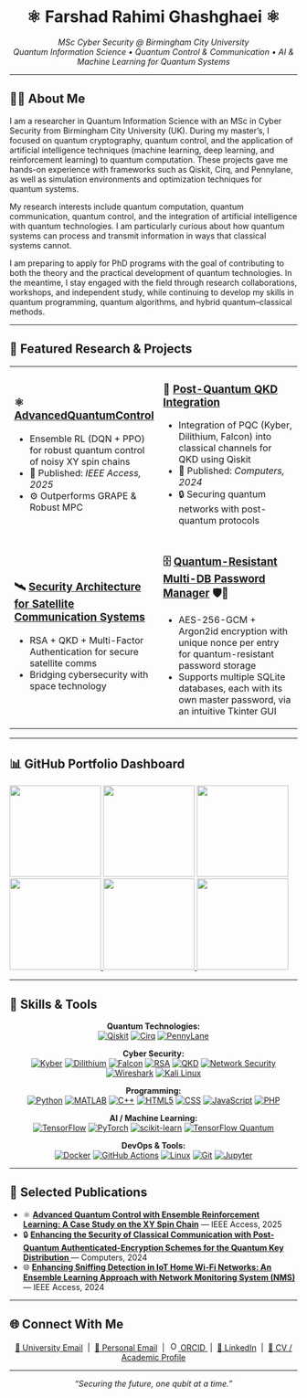 <!-- HEADER -->
<h1 align="center">⚛️ Farshad Rahimi Ghashghaei ⚛️</h1>
<p align="center">
<em>MSc Cyber Security @ Birmingham City University</em><br>
<em>Quantum Information Science • Quantum Control & Communication • AI & Machine Learning for Quantum Systems</em>
</p>

---

## 👨‍🔬 About Me

I am a researcher in Quantum Information Science with an MSc in Cyber Security from Birmingham City University (UK). During my master’s, I focused on quantum cryptography, quantum control, and the application of artificial intelligence techniques (machine learning, deep learning, and reinforcement learning) to quantum computation. These projects gave me hands-on experience with frameworks such as Qiskit, Cirq, and Pennylane, as well as simulation environments and optimization techniques for quantum systems.

My research interests include quantum computation, quantum communication, quantum control, and the integration of artificial intelligence with quantum technologies. I am particularly curious about how quantum systems can process and transmit information in ways that classical systems cannot.

I am preparing to apply for PhD programs with the goal of contributing to both the theory and the practical development of quantum technologies. In the meantime, I stay engaged with the field through research collaborations, workshops, and independent study, while continuing to develop my skills in quantum programming, quantum algorithms, and hybrid quantum–classical methods.

---

## 🎯 Featured Research & Projects
<table>
<tr>
<td width="50%">

### ⚛️ [AdvancedQuantumControl](https://github.com/FarshadRahimiGhashghaei/AdvancedQuantumControl)
- Ensemble RL (DQN + PPO) for robust quantum control of noisy XY spin chains  
- 📄 Published: *IEEE Access, 2025*  
- ⚙️ Outperforms GRAPE & Robust MPC

</td>
<td width="50%">

### 🔐 [Post-Quantum QKD Integration](https://github.com/FarshadRahimiGhashghaei/Research-Project)
- Integration of PQC (Kyber, Dilithium, Falcon) into classical channels for QKD using Qiskit  
- 📄 Published: *Computers, 2024*  
- 🔒 Securing quantum networks with post-quantum protocols

</td>
</tr>
<tr>
<td width="50%">

### 🛰️ [Security Architecture for Satellite Communication Systems](https://github.com/FarshadRahimiGhashghaei/Security-Architecture-for-Satellite-Communication-Systems)
- RSA + QKD + Multi-Factor Authentication for secure satellite comms  
- Bridging cybersecurity with space technology

</td>
<td width="50%">

### 🗄️ [Quantum-Resistant Multi-DB Password Manager](https://github.com/FarshadRahimiGhashghaei/QuantumPasswordManager) 🛡️🔑
- AES-256-GCM + Argon2id encryption with unique nonce per entry for quantum-resistant password storage  
- Supports multiple SQLite databases, each with its own master password, via an intuitive Tkinter GUI

</td>
</tr>
</table>

---

## 📊 GitHub Portfolio Dashboard

<p>
  <!-- General Stats -->
  <img src="https://github-readme-stats.vercel.app/api?username=FarshadRahimiGhashghaei&show_icons=true&hide_title=true&count_private=true&theme=tokyonight" height="160"/>
  <!-- Top Languages -->
  <img src="https://github-readme-stats.vercel.app/api/top-langs/?username=FarshadRahimiGhashghaei&layout=compact&langs_count=6&theme=tokyonight" height="160"/>
  <!-- Contribution Streak -->
  <img src="https://github-readme-streak-stats.herokuapp.com/?user=FarshadRahimiGhashghaei&theme=tokyonight" height="160"/>
  <!-- Pinned Repositories -->
  <a href="https://github.com/FarshadRahimiGhashghaei/AdvancedQuantumControl" target="_blank">
    <img src="https://github-readme-stats.vercel.app/api/pin/?username=FarshadRahimiGhashghaei&repo=AdvancedQuantumControl&theme=tokyonight" height="160"/>
  </a>
  <a href="https://github.com/FarshadRahimiGhashghaei/Research-Project" target="_blank">
    <img src="https://github-readme-stats.vercel.app/api/pin/?username=FarshadRahimiGhashghaei&repo=Research-Project&theme=tokyonight" height="160"/>
  </a>
  <a href="https://github.com/FarshadRahimiGhashghaei/Security-Architecture-for-Satellite-Communication-Systems" target="_blank">
    <img src="https://github-readme-stats.vercel.app/api/pin/?username=FarshadRahimiGhashghaei&repo=Security-Architecture-for-Satellite-Communication-Systems&theme=tokyonight" height="160"/>
  </a>
</p>

---

## 🧰 Skills & Tools

<p align="center">
  <!-- Quantum Technologies -->
  <strong>Quantum Technologies:</strong><br>
  <a href="https://qiskit.org/" target="_blank"><img src="https://img.shields.io/badge/Qiskit-5A25A0?style=for-the-badge&logo=qiskit&logoColor=white" alt="Qiskit"/></a>
  <a href="https://quantumai.google/cirq" target="_blank"><img src="https://img.shields.io/badge/Cirq-4285F4?style=for-the-badge&logo=google&logoColor=white" alt="Cirq"/></a>
  <a href="https://pennylane.ai/" target="_blank"><img src="https://img.shields.io/badge/PennyLane-FF007F?style=for-the-badge&logoColor=white" alt="PennyLane"/></a>
</p>

<p align="center">
  <!-- Cyber Security -->
  <strong>Cyber Security:</strong><br>
  <a href="https://pqcrypto.org/" target="_blank"><img src="https://img.shields.io/badge/Kyber-FF1493?style=for-the-badge&logoColor=white" alt="Kyber"/></a>
  <a href="#" target="_blank"><img src="https://img.shields.io/badge/Dilithium-8A2BE2?style=for-the-badge&logoColor=white" alt="Dilithium"/></a>
  <a href="#" target="_blank"><img src="https://img.shields.io/badge/Falcon-FF4500?style=for-the-badge&logoColor=white" alt="Falcon"/></a>
  <a href="#" target="_blank"><img src="https://img.shields.io/badge/RSA-Crimson?style=for-the-badge&logoColor=white" alt="RSA"/></a>
  <a href="#" target="_blank"><img src="https://img.shields.io/badge/QKD-32CD32?style=for-the-badge&logoColor=white" alt="QKD"/></a>
  <a href="#" target="_blank"><img src="https://img.shields.io/badge/Network%20Security-008080?style=for-the-badge&logoColor=white" alt="Network Security"/></a>
  <a href="https://www.wireshark.org/" target="_blank"><img src="https://img.shields.io/badge/Wireshark-1679A7?style=for-the-badge&logo=wireshark&logoColor=white" alt="Wireshark"/></a>
  <a href="https://www.kali.org/" target="_blank"><img src="https://img.shields.io/badge/Kali%20Linux-557C94?style=for-the-badge&logo=kalilinux&logoColor=white" alt="Kali Linux"/></a>
</p>

<p align="center">
  <!-- Programming -->
  <strong>Programming:</strong><br>
  <a href="https://www.python.org/" target="_blank"><img src="https://img.shields.io/badge/Python-3776AB?style=for-the-badge&logo=python&logoColor=white" alt="Python"/></a>
  <a href="https://www.mathworks.com/products/matlab.html" target="_blank"><img src="https://img.shields.io/badge/MATLAB-0076A8?style=for-the-badge&logo=matlab&logoColor=white" alt="MATLAB"/></a>
  <a href="https://www.cplusplus.com/" target="_blank"><img src="https://img.shields.io/badge/C++-00599C?style=for-the-badge&logo=c%2B%2B&logoColor=white" alt="C++"/></a>
  <a href="https://developer.mozilla.org/en-US/docs/Web/HTML" target="_blank"><img src="https://img.shields.io/badge/HTML5-E34F26?style=for-the-badge&logo=html5&logoColor=white" alt="HTML5"/></a>
  <a href="https://developer.mozilla.org/en-US/docs/Web/CSS" target="_blank"><img src="https://img.shields.io/badge/CSS-1572B6?style=for-the-badge&logo=css3&logoColor=white" alt="CSS"/></a>
  <a href="https://developer.mozilla.org/en-US/docs/Web/JavaScript" target="_blank"><img src="https://img.shields.io/badge/JavaScript-F7DF1E?style=for-the-badge&logo=javascript&logoColor=black" alt="JavaScript"/></a>
  <a href="https://www.php.net/" target="_blank"><img src="https://img.shields.io/badge/PHP-777BB4?style=for-the-badge&logo=php&logoColor=white" alt="PHP"/></a>
</p>


<p align="center">
  <!-- AI/ML Frameworks -->
  <strong>AI / Machine Learning:</strong><br>
  <a href="https://www.tensorflow.org/" target="_blank"><img src="https://img.shields.io/badge/TensorFlow-FF6F00?style=for-the-badge&logo=tensorflow&logoColor=white" alt="TensorFlow"/></a>
  <a href="https://pytorch.org/" target="_blank"><img src="https://img.shields.io/badge/PyTorch-EE4C2C?style=for-the-badge&logo=pytorch&logoColor=white" alt="PyTorch"/></a>
  <a href="https://scikit-learn.org/" target="_blank"><img src="https://img.shields.io/badge/scikit--learn-F7931E?style=for-the-badge&logo=scikitlearn&logoColor=white" alt="scikit-learn"/></a>
  <a href="https://www.tensorflow.org/quantum" target="_blank"><img src="https://img.shields.io/badge/TensorFlow%20Quantum-6A1B9A?style=for-the-badge&logo=tensorflow&logoColor=white" alt="TensorFlow Quantum"/></a>
</p>

<p align="center">
  <!-- DevOps & Tools -->
  <strong>DevOps & Tools:</strong><br>
  <a href="https://www.docker.com/" target="_blank"><img src="https://img.shields.io/badge/Docker-2496ED?style=for-the-badge&logo=docker&logoColor=white" alt="Docker"/></a>
  <a href="https://github.com/features/actions" target="_blank"><img src="https://img.shields.io/badge/GitHub_Actions-2088FF?style=for-the-badge&logo=githubactions&logoColor=white" alt="GitHub Actions"/></a>
  <a href="https://www.linux.org/" target="_blank"><img src="https://img.shields.io/badge/Linux-FCC624?style=for-the-badge&logo=linux&logoColor=black" alt="Linux"/></a>
  <a href="https://git-scm.com/" target="_blank"><img src="https://img.shields.io/badge/Git-F05032?style=for-the-badge&logo=git&logoColor=white" alt="Git"/></a>
  <a href="https://www.jupyter.org/" target="_blank"><img src="https://img.shields.io/badge/Jupyter-F37626?style=for-the-badge&logo=jupyter&logoColor=white" alt="Jupyter"/></a>
</p>


---

## 📝 Selected Publications

<ul>
  <li>⚛️ <strong><a href="https://ieeexplore.ieee.org/document/10926186" target="_blank">Advanced Quantum Control with Ensemble Reinforcement Learning: A Case Study on the XY Spin Chain</a></strong> — IEEE Access, 2025</li>
  
  <li>🔒 <strong><a href="https://doi.org/10.3390/computers13070163" target="_blank">Enhancing the Security of Classical Communication with Post-Quantum Authenticated-Encryption Schemes for the Quantum Key Distribution
</a></strong> — Computers, 2024</li>
  
  <li>🌐 <strong><a href="https://ieeexplore.ieee.org/document/10559972" target="_blank">Enhancing Sniffing Detection in IoT Home Wi-Fi Networks: An Ensemble Learning Approach with Network Monitoring System (NMS)</a></strong> — IEEE Access, 2024</li>
</ul>


---

## 🌐 Connect With Me
<p align="center">
  <a href="mailto:farshad.rahimighashghaei@mail.bcu.ac.uk">📧 University Email</a> &nbsp;|&nbsp;
  <a href="mailto:farshad.rgh.me@gmail.com">📧 Personal Email</a> &nbsp;|&nbsp;
     <a href="https://orcid.org/0009-0001-9634-3301">
    <img src="https://info.orcid.org/wp-content/uploads/2019/11/orcid_16x16.png" alt="ORCID iD" height="16"/> ORCID
  </a> &nbsp;|&nbsp;
  <a href="https://www.linkedin.com/in/farshadrahimighashghaei/">👔 LinkedIn</a> &nbsp;|&nbsp;
  <a href="https://farshadrahimighashghaei.github.io/files/CV.pdf">📑 CV / Academic Profile</a>
</p>


---

<p align="center">
  <i>“Securing the future, one qubit at a time.”</i>
</p>
